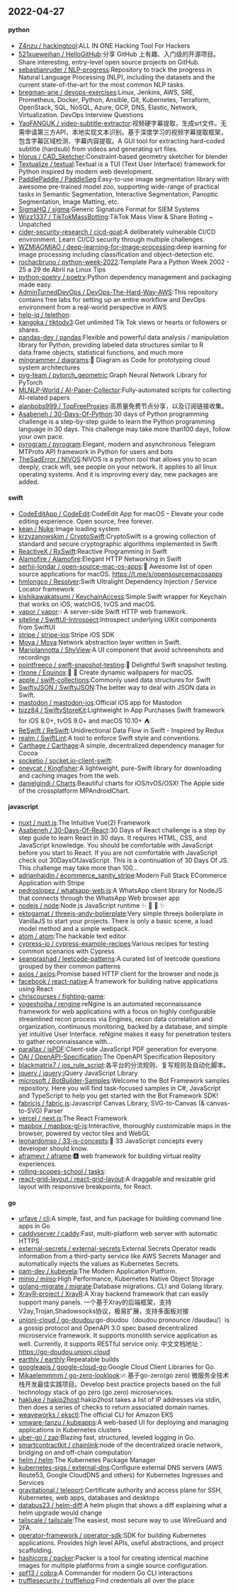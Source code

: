 ## 2022-04-27

#### python
* [Z4nzu / hackingtool](https://github.com/Z4nzu/hackingtool):ALL IN ONE Hacking Tool For Hackers
* [521xueweihan / HelloGitHub](https://github.com/521xueweihan/HelloGitHub):分享 GitHub 上有趣、入门级的开源项目。Share interesting, entry-level open source projects on GitHub.
* [sebastianruder / NLP-progress](https://github.com/sebastianruder/NLP-progress):Repository to track the progress in Natural Language Processing (NLP), including the datasets and the current state-of-the-art for the most common NLP tasks.
* [bregman-arie / devops-exercises](https://github.com/bregman-arie/devops-exercises):Linux, Jenkins, AWS, SRE, Prometheus, Docker, Python, Ansible, Git, Kubernetes, Terraform, OpenStack, SQL, NoSQL, Azure, GCP, DNS, Elastic, Network, Virtualization. DevOps Interview Questions
* [YaoFANGUK / video-subtitle-extractor](https://github.com/YaoFANGUK/video-subtitle-extractor):视频硬字幕提取，生成srt文件。无需申请第三方API，本地实现文本识别。基于深度学习的视频字幕提取框架，包含字幕区域检测、字幕内容提取。A GUI tool for extracting hard-coded subtitle (hardsub) from videos and generating srt files.
* [hlorus / CAD_Sketcher](https://github.com/hlorus/CAD_Sketcher):Constraint-based geometry sketcher for blender
* [Textualize / textual](https://github.com/Textualize/textual):Textual is a TUI (Text User Interface) framework for Python inspired by modern web development.
* [PaddlePaddle / PaddleSeg](https://github.com/PaddlePaddle/PaddleSeg):Easy-to-use image segmentation library with awesome pre-trained model zoo, supporting wide-range of practical tasks in Semantic Segmentation, Interactive Segmentation, Panoptic Segmentation, Image Matting, etc.
* [SigmaHQ / sigma](https://github.com/SigmaHQ/sigma):Generic Signature Format for SIEM Systems
* [Wizz1337 / TikTokMassBotting](https://github.com/Wizz1337/TikTokMassBotting):TikTok Mass View & Share Boting ~ Unpatched
* [cider-security-research / cicd-goat](https://github.com/cider-security-research/cicd-goat):A deliberately vulnerable CI/CD environment. Learn CI/CD security through multiple challenges.
* [WZMIAOMIAO / deep-learning-for-image-processing](https://github.com/WZMIAOMIAO/deep-learning-for-image-processing):deep learning for image processing including classification and object-detection etc.
* [rochacbruno / python-week-2022](https://github.com/rochacbruno/python-week-2022):Template Para a Python Week 2002 - 25 a 29 de Abril na Linux Tips
* [python-poetry / poetry](https://github.com/python-poetry/poetry):Python dependency management and packaging made easy.
* [AdminTurnedDevOps / DevOps-The-Hard-Way-AWS](https://github.com/AdminTurnedDevOps/DevOps-The-Hard-Way-AWS):This repository contains free labs for setting up an entire workflow and DevOps environment from a real-world perspective in AWS
* [help-iq / telethon](https://github.com/help-iq/telethon):
* [kangoka / tiktodv3](https://github.com/kangoka/tiktodv3):Get unlimited Tik Tok views or hearts or followers or shares.
* [pandas-dev / pandas](https://github.com/pandas-dev/pandas):Flexible and powerful data analysis / manipulation library for Python, providing labeled data structures similar to R data.frame objects, statistical functions, and much more
* [mingrammer / diagrams](https://github.com/mingrammer/diagrams):🎨
Diagram as Code for prototyping cloud system architectures
* [pyg-team / pytorch_geometric](https://github.com/pyg-team/pytorch_geometric):Graph Neural Network Library for PyTorch
* [MLNLP-World / AI-Paper-Collector](https://github.com/MLNLP-World/AI-Paper-Collector):Fully-automated scripts for collecting AI-related papers
* [alanbobs999 / TopFreeProxies](https://github.com/alanbobs999/TopFreeProxies):高质量免费节点分享，以及订阅链接收集。
* [Asabeneh / 30-Days-Of-Python](https://github.com/Asabeneh/30-Days-Of-Python):30 days of Python programming challenge is a step-by-step guide to learn the Python programming language in 30 days. This challenge may take more than100 days, follow your own pace.
* [pyrogram / pyrogram](https://github.com/pyrogram/pyrogram):Elegant, modern and asynchronous Telegram MTProto API framework in Python for users and bots
* [TheSadError / NIVOS](https://github.com/TheSadError/NIVOS):NIVOS is a python tool that allows you to scan deeply, crack wifi, see people on your network. It applies to all linux operating systems. And it is improving every day, new packages are added.

#### swift
* [CodeEditApp / CodeEdit](https://github.com/CodeEditApp/CodeEdit):CodeEdit App for macOS – Elevate your code editing experience. Open source, free forever.
* [kean / Nuke](https://github.com/kean/Nuke):Image loading system
* [krzyzanowskim / CryptoSwift](https://github.com/krzyzanowskim/CryptoSwift):CryptoSwift is a growing collection of standard and secure cryptographic algorithms implemented in Swift
* [ReactiveX / RxSwift](https://github.com/ReactiveX/RxSwift):Reactive Programming in Swift
* [Alamofire / Alamofire](https://github.com/Alamofire/Alamofire):Elegant HTTP Networking in Swift
* [serhii-londar / open-source-mac-os-apps](https://github.com/serhii-londar/open-source-mac-os-apps):🚀
Awesome list of open source applications for macOS. https://t.me/s/opensourcemacosapps
* [hmlongco / Resolver](https://github.com/hmlongco/Resolver):Swift Ultralight Dependency Injection / Service Locator framework
* [kishikawakatsumi / KeychainAccess](https://github.com/kishikawakatsumi/KeychainAccess):Simple Swift wrapper for Keychain that works on iOS, watchOS, tvOS and macOS.
* [vapor / vapor](https://github.com/vapor/vapor):💧
A server-side Swift HTTP web framework.
* [siteline / SwiftUI-Introspect](https://github.com/siteline/SwiftUI-Introspect):Introspect underlying UIKit components from SwiftUI
* [stripe / stripe-ios](https://github.com/stripe/stripe-ios):Stripe iOS SDK
* [Moya / Moya](https://github.com/Moya/Moya):Network abstraction layer written in Swift.
* [MarioIannotta / ShyView](https://github.com/MarioIannotta/ShyView):A UI component that avoid schreenshots and recordings
* [pointfreeco / swift-snapshot-testing](https://github.com/pointfreeco/swift-snapshot-testing):📸
Delightful Swift snapshot testing.
* [rlxone / Equinox](https://github.com/rlxone/Equinox):🌇
🌃
Create dynamic wallpapers for macOS.
* [apple / swift-collections](https://github.com/apple/swift-collections):Commonly used data structures for Swift
* [SwiftyJSON / SwiftyJSON](https://github.com/SwiftyJSON/SwiftyJSON):The better way to deal with JSON data in Swift.
* [mastodon / mastodon-ios](https://github.com/mastodon/mastodon-ios):Official iOS app for Mastodon
* [bizz84 / SwiftyStoreKit](https://github.com/bizz84/SwiftyStoreKit):Lightweight In App Purchases Swift framework for iOS 8.0+, tvOS 9.0+ and macOS 10.10+
⛺
* [ReSwift / ReSwift](https://github.com/ReSwift/ReSwift):Unidirectional Data Flow in Swift - Inspired by Redux
* [realm / SwiftLint](https://github.com/realm/SwiftLint):A tool to enforce Swift style and conventions.
* [Carthage / Carthage](https://github.com/Carthage/Carthage):A simple, decentralized dependency manager for Cocoa
* [socketio / socket.io-client-swift](https://github.com/socketio/socket.io-client-swift):
* [onevcat / Kingfisher](https://github.com/onevcat/Kingfisher):A lightweight, pure-Swift library for downloading and caching images from the web.
* [danielgindi / Charts](https://github.com/danielgindi/Charts):Beautiful charts for iOS/tvOS/OSX! The Apple side of the crossplatform MPAndroidChart.

#### javascript
* [nuxt / nuxt.js](https://github.com/nuxt/nuxt.js):The Intuitive Vue(2) Framework
* [Asabeneh / 30-Days-Of-React](https://github.com/Asabeneh/30-Days-Of-React):30 Days of React challenge is a step by step guide to learn React in 30 days. It requires HTML, CSS, and JavaScript knowledge. You should be comfortable with JavaScript before you start to React. If you are not comfortable with JavaScript check out 30DaysOfJavaScript. This is a continuation of 30 Days Of JS. This challenge may take more than 100…
* [adrianhajdin / ecommerce_sanity_stripe](https://github.com/adrianhajdin/ecommerce_sanity_stripe):Modern Full Stack ECommerce Application with Stripe
* [pedroslopez / whatsapp-web.js](https://github.com/pedroslopez/whatsapp-web.js):A WhatsApp client library for NodeJS that connects through the WhatsApp Web browser app
* [nodejs / node](https://github.com/nodejs/node):Node.js JavaScript runtime
✨
🐢
🚀
✨
* [ektogamat / threejs-andy-bolierplate](https://github.com/ektogamat/threejs-andy-bolierplate):Very simple threejs boilerplate in VanillaJS to start your projects. There is only a basic scene, a load model method and a simple webpack.
* [atom / atom](https://github.com/atom/atom):The hackable text editor
* [cypress-io / cypress-example-recipes](https://github.com/cypress-io/cypress-example-recipes):Various recipes for testing common scenarios with Cypress
* [seanprashad / leetcode-patterns](https://github.com/seanprashad/leetcode-patterns):A curated list of leetcode questions grouped by their common patterns
* [axios / axios](https://github.com/axios/axios):Promise based HTTP client for the browser and node.js
* [facebook / react-native](https://github.com/facebook/react-native):A framework for building native applications using React
* [chriscourses / fighting-game](https://github.com/chriscourses/fighting-game):
* [yogeshojha / rengine](https://github.com/yogeshojha/rengine):reNgine is an automated reconnaissance framework for web applications with a focus on highly configurable streamlined recon process via Engines, recon data correlation and organization, continuous monitoring, backed by a database, and simple yet intuitive User Interface. reNgine makes it easy for penetration testers to gather reconnaissance with…
* [parallax / jsPDF](https://github.com/parallax/jsPDF):Client-side JavaScript PDF generation for everyone.
* [OAI / OpenAPI-Specification](https://github.com/OAI/OpenAPI-Specification):The OpenAPI Specification Repository
* [blackmatrix7 / ios_rule_script](https://github.com/blackmatrix7/ios_rule_script):各平台的分流规则、复写规则及自动化脚本。
* [jquery / jquery](https://github.com/jquery/jquery):jQuery JavaScript Library
* [microsoft / BotBuilder-Samples](https://github.com/microsoft/BotBuilder-Samples):Welcome to the Bot Framework samples repository. Here you will find task-focused samples in C#, JavaScript and TypeScript to help you get started with the Bot Framework SDK!
* [fabricjs / fabric.js](https://github.com/fabricjs/fabric.js):Javascript Canvas Library, SVG-to-Canvas (& canvas-to-SVG) Parser
* [vercel / next.js](https://github.com/vercel/next.js):The React Framework
* [mapbox / mapbox-gl-js](https://github.com/mapbox/mapbox-gl-js):Interactive, thoroughly customizable maps in the browser, powered by vector tiles and WebGL
* [leonardomso / 33-js-concepts](https://github.com/leonardomso/33-js-concepts):📜
33 JavaScript concepts every developer should know.
* [aframevr / aframe](https://github.com/aframevr/aframe):🅰️
web framework for building virtual reality experiences.
* [rolling-scopes-school / tasks](https://github.com/rolling-scopes-school/tasks):
* [react-grid-layout / react-grid-layout](https://github.com/react-grid-layout/react-grid-layout):A draggable and resizable grid layout with responsive breakpoints, for React.

#### go
* [urfave / cli](https://github.com/urfave/cli):A simple, fast, and fun package for building command line apps in Go
* [caddyserver / caddy](https://github.com/caddyserver/caddy):Fast, multi-platform web server with automatic HTTPS
* [external-secrets / external-secrets](https://github.com/external-secrets/external-secrets):External Secrets Operator reads information from a third-party service like AWS Secrets Manager and automatically injects the values as Kubernetes Secrets.
* [oam-dev / kubevela](https://github.com/oam-dev/kubevela):The Modern Application Platform.
* [minio / minio](https://github.com/minio/minio):High Performance, Kubernetes Native Object Storage
* [golang-migrate / migrate](https://github.com/golang-migrate/migrate):Database migrations. CLI and Golang library.
* [XrayR-project / XrayR](https://github.com/XrayR-project/XrayR):A Xray backend framework that can easily support many panels. 一个基于Xray的后端框架，支持V2ay,Trojan,Shadowsocks协议，极易扩展，支持多面板对接
* [unionj-cloud / go-doudou](https://github.com/unionj-cloud/go-doudou):go-doudou（doudou pronounce /dəudəu/）is a gossip protocol and OpenAPI 3.0 spec based decentralized microservice framework. It supports monolith service application as well. Currently, it supports RESTful service only. 中文文档地址：https://go-doudou.unionj.cloud
* [earthly / earthly](https://github.com/earthly/earthly):Repeatable builds
* [googleapis / google-cloud-go](https://github.com/googleapis/google-cloud-go):Google Cloud Client Libraries for Go.
* [Mikaelemmmm / go-zero-looklook](https://github.com/Mikaelemmmm/go-zero-looklook):🔥
基于go-zero(go zero) 微服务全技术栈开发最佳实践项目。Develop best practice projects based on the full technology stack of go zero (go zero) microservices.
* [hakluke / hakip2host](https://github.com/hakluke/hakip2host):hakip2host takes a list of IP addresses via stdin, then does a series of checks to return associated domain names.
* [weaveworks / eksctl](https://github.com/weaveworks/eksctl):The official CLI for Amazon EKS
* [vmware-tanzu / kubeapps](https://github.com/vmware-tanzu/kubeapps):A web-based UI for deploying and managing applications in Kubernetes clusters
* [uber-go / zap](https://github.com/uber-go/zap):Blazing fast, structured, leveled logging in Go.
* [smartcontractkit / chainlink](https://github.com/smartcontractkit/chainlink):node of the decentralized oracle network, bridging on and off-chain computation
* [helm / helm](https://github.com/helm/helm):The Kubernetes Package Manager
* [kubernetes-sigs / external-dns](https://github.com/kubernetes-sigs/external-dns):Configure external DNS servers (AWS Route53, Google CloudDNS and others) for Kubernetes Ingresses and Services
* [gravitational / teleport](https://github.com/gravitational/teleport):Certificate authority and access plane for SSH, Kubernetes, web apps, databases and desktops
* [databus23 / helm-diff](https://github.com/databus23/helm-diff):A helm plugin that shows a diff explaining what a helm upgrade would change
* [tailscale / tailscale](https://github.com/tailscale/tailscale):The easiest, most secure way to use WireGuard and 2FA.
* [operator-framework / operator-sdk](https://github.com/operator-framework/operator-sdk):SDK for building Kubernetes applications. Provides high level APIs, useful abstractions, and project scaffolding.
* [hashicorp / packer](https://github.com/hashicorp/packer):Packer is a tool for creating identical machine images for multiple platforms from a single source configuration.
* [spf13 / cobra](https://github.com/spf13/cobra):A Commander for modern Go CLI interactions
* [trufflesecurity / trufflehog](https://github.com/trufflesecurity/trufflehog):Find credentials all over the place
